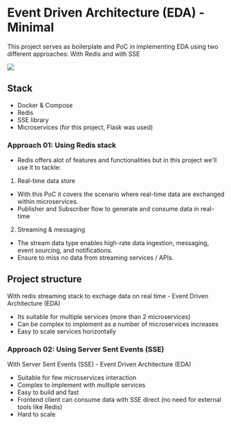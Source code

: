 # Event Driven Architecture (EDA) - Minimal 
This project serves as boilerplate and PoC in implementing EDA using two different approaches: With Redis and with SSE

![](https://images.ctfassets.net/9ijoq4ake70f/77eAY6nEWk7L2EDfymylL9/e6e740fb2d60ce953cd3c9b7ebf1fd2a/EDA-1.png)

## Stack
- Docker & Compose
- Redis
- SSE library
- Microservices (for this project, Flask was used)


### Approach 01: Using Redis stack
- Redis offers alot of features and functionalities but in this project we'll use it to tackle:
1. Real-time data store
- With this PoC it covers the scenario where real-time data are exchanged within microservices.
- Publisher and Subscriber flow to generate and consume data in real-time

2. Streaming & messaging
- The stream data type enables high-rate data ingestion, messaging, event sourcing, and notifications.
- Ensure to miss no data from streaming services / APIs.

## Project structure
 With redis streaming stack to exchage data on real time - Event Driven Architecture (EDA)
- Its suitable for multiple services (more than 2 microservices)
- Can be complex to implement as a number of microservices increases
- Easy to scale services horizontally 

### Approach 02: Using Server Sent Events (SSE)
With Server Sent Events (SSE) - Event Driven Architecture (EDA)
- Suitable for few microservices interaction 
- Complex to implement with multiple services
- Easy to build and fast
- Frontend client can consume data with SSE direct (no need for external tools like Redis)
- Hard to scale
